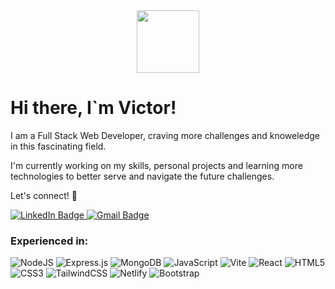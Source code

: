 <div id="header" align="center">
  <img src="https://media.giphy.com/media/v1.Y2lkPTc5MGI3NjExNHJ1Zm13ZTQ1MDFnaDRkY3hyMW5lMnN0aDN2dWV3Z3AwdGtpNnQweiZlcD12MV9pbnRlcm5hbF9naWZfYnlfaWQmY3Q9cw/1sgetPM00wWqJpVUTl/giphy.gif" width="100"/>
</div>

# Hi there, I`m Victor!

I am a Full Stack Web Developer, craving more challenges and knoweledge in this fascinating field.

I'm currently working on my skills, personal projects and learning more technologies to better serve and navigate the future challenges.

Let's connect! 🤝

<div id="badges">
 <a href="www.linkedin.com/in/victor-pimentausdev">
  <img src="https://img.shields.io/badge/LinkedIn-0077B5?style=for-the-badge&logo=linkedin&logoColor=white" alt="LinkedIn Badge"/>
  </a>
 <a href="victor.usdevcontact@gmail.com">
  <img src="https://img.shields.io/badge/Gmail-D14836?style=for-the-badge&logo=gmail&logoColor=white" alt="Gmail Badge"/>
 </a>
  </div>


### Experienced in:

![NodeJS](https://img.shields.io/badge/node.js-6DA55F?style=for-the-badge&logo=node.js&logoColor=white) 
![Express.js](https://img.shields.io/badge/express.js-%23404d59.svg?style=for-the-badge&logo=express&logoColor=%2361DAFB) 
![MongoDB](https://img.shields.io/badge/MongoDB-%234ea94b.svg?style=for-the-badge&logo=mongodb&logoColor=white) 
![JavaScript](https://img.shields.io/badge/javascript-%23323330.svg?style=for-the-badge&logo=javascript&logoColor=%23F7DF1E) 
![Vite](https://img.shields.io/badge/vite-%23646CFF.svg?style=for-the-badge&logo=vite&logoColor=white) ![React](https://img.shields.io/badge/react-%2320232a.svg?style=for-the-badge&logo=react&logoColor=%2361DAFB) 
![HTML5](https://img.shields.io/badge/html5-%23E34F26.svg?style=for-the-badge&logo=html5&logoColor=white) ![CSS3](https://img.shields.io/badge/css3-%231572B6.svg?style=for-the-badge&logo=css3&logoColor=white) ![TailwindCSS](https://img.shields.io/badge/tailwindcss-%2338B2AC.svg?style=for-the-badge&logo=tailwind-css&logoColor=white)
 ![Netlify](https://img.shields.io/badge/netlify-%23000000.svg?style=for-the-badge&logo=netlify&logoColor=#00C7B7) ![Bootstrap](https://img.shields.io/badge/Bootstrap-563D7C?style=for-the-badge&logo=bootstrap&logoColor=white)
